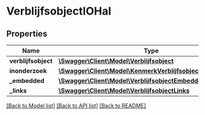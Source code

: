# VerblijfsobjectIOHal

## Properties
Name | Type | Description | Notes
------------ | ------------- | ------------- | -------------
**verblijfsobject** | [**\Swagger\Client\Model\Verblijfsobject**](Verblijfsobject.md) |  | 
**inonderzoek** | [**\Swagger\Client\Model\KenmerkVerblijfsobjectInOnderzoek[]**](KenmerkVerblijfsobjectInOnderzoek.md) |  | [optional] 
**_embedded** | [**\Swagger\Client\Model\VerblijfsobjectEmbedded**](VerblijfsobjectEmbedded.md) |  | [optional] 
**_links** | [**\Swagger\Client\Model\VerblijfsobjectLinks**](VerblijfsobjectLinks.md) |  | [optional] 

[[Back to Model list]](../../README.md#documentation-for-models) [[Back to API list]](../../README.md#documentation-for-api-endpoints) [[Back to README]](../../README.md)

